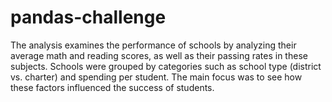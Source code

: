 # pandas-challenge
The analysis examines the performance of schools by analyzing their average math and reading scores, as well as their passing rates in these subjects. Schools were grouped by categories such as school type (district vs. charter) and spending per student. The main focus was to see how these factors influenced the success of students.
